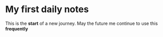 # My first daily notes

This is the **start** of a new journey.
May the future me continue to use this **frequently**
